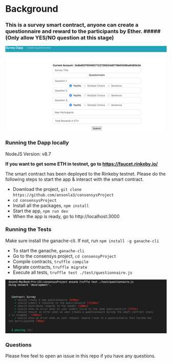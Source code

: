 # Background
### This is a survey smart contract, anyone can create a questionnaire and reward to the participants by Ether. ##### (Only allow YES/NO question at this stage)

<img src="src/static/create_questionnaire.png" width="600"> 

### Running the Dapp locally

NodeJS Version: v8.7

**If you want to get some ETH in testnet, go to https://faucet.rinkeby.io/**

The smart contract has been deployed to the Rinkeby testnet. Please do the following steps to start the app & interact with the smart contract.

* Download the project, `git clone https://github.com/ansonla3/consensysProject`
* `cd consensysProject`
* Install all the packages, `npm install`
* Start the app, `npm run dev`
* When the app is ready, go to http://localhost:3000


### Running the Tests

Make sure install the ganache-cli. If not, run `npm install -g ganache-cli`

* To start the ganache, `ganache-cli`
* Go to the consensys project, `cd consensyProject`
* Compile contracts, `truffle compile`
* Migrate contracts, `truffle migrate`
* Execute all tests, `truffle test ./test/questionnaire.js`

<img src="src/static/test_result.png" width="600"> 

### Questions
Please free feel to open an issue in this repo if you have any questions.
